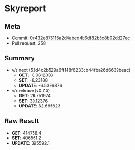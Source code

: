 # Skyreport
## Meta
- Commit: [0e432e876115a2d4abed4b6df82b8c8b02dd27ec](https://github.com/skytable/skytable/commit/0e432e876115a2d4abed4b6df82b8c8b02dd27ec)
- Pull request: [258](https://github.com/skytable/skytable/pull/258)
## Summary
- v/s next (53d4c2b529a6ff148f6233cb44fba26d6639beac)
  - **GET**: -6.9612036
  - **SET**: -8.23188
  - **UPDATE**: -6.5396876
- v/s release (v0.7.5)
  - **GET**: 26.751974
  - **SET**: 39.12376
  - **UPDATE**: 32.665623
## Raw Result
- **GET**: 414758.4
- **SET**: 406561.2
- **UPDATE**: 395592.1
